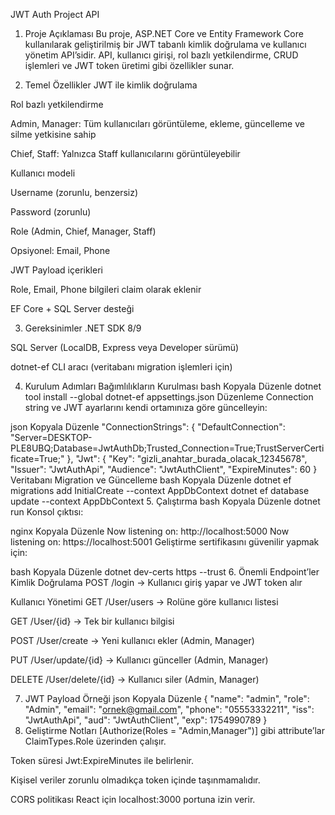 JWT Auth Project API
1. Proje Açıklaması
Bu proje, ASP.NET Core ve Entity Framework Core kullanılarak geliştirilmiş bir JWT tabanlı kimlik doğrulama ve kullanıcı yönetim API’sidir.
API, kullanıcı girişi, rol bazlı yetkilendirme, CRUD işlemleri ve JWT token üretimi gibi özellikler sunar.

2. Temel Özellikler
JWT ile kimlik doğrulama

Rol bazlı yetkilendirme

Admin, Manager: Tüm kullanıcıları görüntüleme, ekleme, güncelleme ve silme yetkisine sahip

Chief, Staff: Yalnızca Staff kullanıcılarını görüntüleyebilir

Kullanıcı modeli

Username (zorunlu, benzersiz)

Password (zorunlu)

Role (Admin, Chief, Manager, Staff)

Opsiyonel: Email, Phone

JWT Payload içerikleri

Role, Email, Phone bilgileri claim olarak eklenir

EF Core + SQL Server desteği

3. Gereksinimler
.NET SDK 8/9

SQL Server (LocalDB, Express veya Developer sürümü)

dotnet-ef CLI aracı (veritabanı migration işlemleri için)

4. Kurulum Adımları
Bağımlılıkların Kurulması
bash
Kopyala
Düzenle
dotnet tool install --global dotnet-ef
appsettings.json Düzenleme
Connection string ve JWT ayarlarını kendi ortamınıza göre güncelleyin:

json
Kopyala
Düzenle
"ConnectionStrings": {
    "DefaultConnection": "Server=DESKTOP-PLE8UBQ;Database=JwtAuthDb;Trusted_Connection=True;TrustServerCertificate=True;"
},
"Jwt": {
    "Key": "gizli_anahtar_burada_olacak_12345678",
    "Issuer": "JwtAuthApi",
    "Audience": "JwtAuthClient",
    "ExpireMinutes": 60
}
Veritabanı Migration ve Güncelleme
bash
Kopyala
Düzenle
dotnet ef migrations add InitialCreate --context AppDbContext
dotnet ef database update --context AppDbContext
5. Çalıştırma
bash
Kopyala
Düzenle
dotnet run
Konsol çıktısı:

nginx
Kopyala
Düzenle
Now listening on: http://localhost:5000
Now listening on: https://localhost:5001
Geliştirme sertifikasını güvenilir yapmak için:

bash
Kopyala
Düzenle
dotnet dev-certs https --trust
6. Önemli Endpoint’ler
Kimlik Doğrulama
POST /login → Kullanıcı giriş yapar ve JWT token alır

Kullanıcı Yönetimi
GET /User/users → Rolüne göre kullanıcı listesi

GET /User/{id} → Tek bir kullanıcı bilgisi

POST /User/create → Yeni kullanıcı ekler (Admin, Manager)

PUT /User/update/{id} → Kullanıcı günceller (Admin, Manager)

DELETE /User/delete/{id} → Kullanıcı siler (Admin, Manager)

7. JWT Payload Örneği
json
Kopyala
Düzenle
{
    "name": "admin",
    "role": "Admin",
    "email": "ornek@gmail.com",
    "phone": "05553332211",
    "iss": "JwtAuthApi",
    "aud": "JwtAuthClient",
    "exp": 1754990789
}
8. Geliştirme Notları
[Authorize(Roles = "Admin,Manager")] gibi attribute’lar ClaimTypes.Role üzerinden çalışır.

Token süresi Jwt:ExpireMinutes ile belirlenir.

Kişisel veriler zorunlu olmadıkça token içinde taşınmamalıdır.

CORS politikası React için localhost:3000 portuna izin verir.
